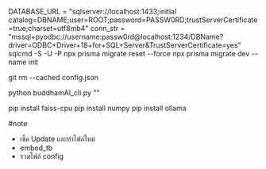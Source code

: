 DATABASE_URL = "sqlserver://localhost:1433;initial catalog=DBNAME;user=ROOT;password=PASSW0RD;trustServerCertificate=true;charset=utf8mb4"
conn_str = "mssql+pyodbc://username:passw0rd@localhost:1234/DBName?driver=ODBC+Driver+18+for+SQL+Server&TrustServerCertificate=yes"
sqlcmd -S <ServerIP> -U <Username> -P <Password>
npx prisma migrate reset --force
npx prisma migrate dev --name init

git rm --cached config.json

python buddhamAI_cli.py ""

pip install faiss-cpu
pip install numpy
pip install ollama

#note
- เช็ค Update และทำไฟล์ใหม่
- embed_tb
- รวมไฟล์ config